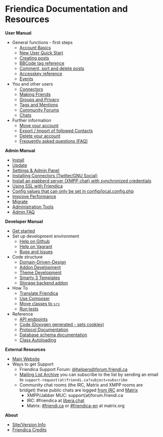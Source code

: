 Friendica Documentation and Resources
=====================================

**User Manual**

* General functions - first steps
	* [Account Basics](help/Account-Basics)
	* [New User Quick Start](help/Quick-Start-guide)
	* [Creating posts](help/Text_editor)
	* [BBCode tag reference](help/BBCode)
	* [Comment, sort and delete posts](help/Text_comment)
	* [Accesskey reference](help/Accesskeys)
	* [Events](help/events)
* You and other users
	* [Connectors](help/Connectors)
	* [Making Friends](help/Making-Friends)
	* [Groups and Privacy](help/Groups-and-Privacy)
	* [Tags and Mentions](help/Tags-and-Mentions)
	* [Community Forums](help/Forums)
	* [Chats](help/Chats)
* Further information
	* [Move your account](help/Move-Account)
	* [Export / Import of followed Contacts](help/Export-Import-Contacts)
	* [Delete your account](help/Remove-Account)
	* [Frequently asked questions (FAQ)](help/FAQ)

**Admin Manual**

* [Install](help/Install)
* [Update](help/Update)
* [Settings & Admin Panel](help/Settings)
* [Installing Connectors (Twitter/GNU Social)](help/Installing-Connectors)
* [Install an ejabberd server (XMPP chat) with synchronized credentials](help/install-ejabberd)
* [Using SSL with Friendica](help/SSL)
* [Config values that can only be set in config/local.config.php](help/Config)
* [Improve Performance](help/Improve-Performance)
* [Migrate](help/Migrate)
* [Administration Tools](help/tools)
* [Admin FAQ](help/FAQ-admin)

**Developer Manual**

* [Get started](help/Developers-Intro)
* Set up development environment
	* [Help on Github](help/Github)
	* [Help on Vagrant](help/Vagrant)
	* [Bugs and Issues](help/Bugs-and-Issues)
* Code structure
    * [Domain-Driven-Design](help/Developer-Domain-Driven-Design)
	* [Addon Development](help/Addons)
	* [Theme Development](help/themes)
	* [Smarty 3 Templates](help/smarty3-templates)
	* [Storage backend addon](help/AddonStorageBackend)
* How To
	* [Translate Friendica](help/translations)
	* [Use Composer](help/Composer)
	* [Move classes to `src`](help/Developer-How-To-Move-Classes-to-src)
	* [Run tests](help/Tests)
* Reference
	* [API endpoints](help/api)
	* [Code (Doxygen generated - sets cookies)](doc/html/)
	* [Protocol Documentation](help/Protocol)
	* [Database schema documentation](help/database)
	* [Class Autoloading](help/autoloader)

**External Resources**

* [Main Website](https://friendi.ca)
* Ways to get Support
  * Friendica Support Forum: [@helpers@forum.friendi.ca](https://forum.friendi.ca/~helpers)
  * [Mailing List Archive](http://mailman.friendi.ca/mailman/listinfo/support-friendi.ca) you can subscribe to the list by sending an email to ``support-request(at)friendi.ca?subject=subscribe``
  * Community chat rooms (the IRC, Matrix and XMPP rooms are bridget) these public chats are logged [from IRC](https://gnusociarg.nsupdate.info/2021/%23friendica/) and [Matrix](https://view.matrix.org/alias/%23friendi.ca:matrix.org/)
    * XMPP/Jabber MUC: support(at)forum.friendi.ca
    * IRC: #friendica at [libera.chat](https://web.libera.chat/?channels=#friendica)
    * Matrix: [#friendi.ca](https://matrix.to/#/#friendi.ca:matrix.org) or [#friendica-en](https://matrix.to/#/#friendica-en:matrix.org) at matrix.org

**About**

* [Site/Version Info](friendica)
* [Friendica Credits](credits)
